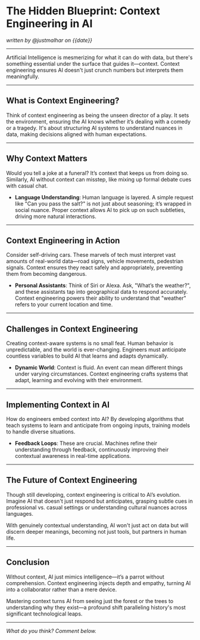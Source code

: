 # The Hidden Blueprint: Context Engineering in AI

*written by @justmalhar on {{date}}*

---

Artificial Intelligence is mesmerizing for what it can do with data, but there's something essential under the surface that guides it—context. Context engineering ensures AI doesn't just crunch numbers but interprets them meaningfully.

---

## What is Context Engineering?

Think of context engineering as being the unseen director of a play. It sets the environment, ensuring the AI knows whether it’s dealing with a comedy or a tragedy. It's about structuring AI systems to understand nuances in data, making decisions aligned with human expectations.

---

## Why Context Matters

Would you tell a joke at a funeral? It’s context that keeps us from doing so. Similarly, AI without context can misstep, like mixing up formal debate cues with casual chat. 

- **Language Understanding**: Human language is layered. A simple request like "Can you pass the salt?" is not just about seasoning; it’s wrapped in social nuance. Proper context allows AI to pick up on such subtleties, driving more natural interactions.

---

## Context Engineering in Action

Consider self-driving cars. These marvels of tech must interpret vast amounts of real-world data—road signs, vehicle movements, pedestrian signals. Context ensures they react safely and appropriately, preventing them from becoming dangerous.

- **Personal Assistants**: Think of Siri or Alexa. Ask, "What’s the weather?", and these assistants tap into geographical data to respond accurately. Context engineering powers their ability to understand that "weather" refers to your current location and time.

---

## Challenges in Context Engineering

Creating context-aware systems is no small feat. Human behavior is unpredictable, and the world is ever-changing. Engineers must anticipate countless variables to build AI that learns and adapts dynamically.

- **Dynamic World**: Context is fluid. An event can mean different things under varying circumstances. Context engineering crafts systems that adapt, learning and evolving with their environment.

---

## Implementing Context in AI

How do engineers embed context into AI? By developing algorithms that teach systems to learn and anticipate from ongoing inputs, training models to handle diverse situations.

- **Feedback Loops**: These are crucial. Machines refine their understanding through feedback, continuously improving their contextual awareness in real-time applications.

---

## The Future of Context Engineering

Though still developing, context engineering is critical to AI’s evolution. Imagine AI that doesn't just respond but anticipates, grasping subtle cues in professional vs. casual settings or understanding cultural nuances across languages.

With genuinely contextual understanding, AI won't just act on data but will discern deeper meanings, becoming not just tools, but partners in human life.

---

## Conclusion

Without context, AI just mimics intelligence—it’s a parrot without comprehension. Context engineering injects depth and empathy, turning AI into a collaborator rather than a mere device.

Mastering context turns AI from seeing just the forest or the trees to understanding why they exist—a profound shift paralleling history's most significant technological leaps.

---

*What do you think? Comment below.*
